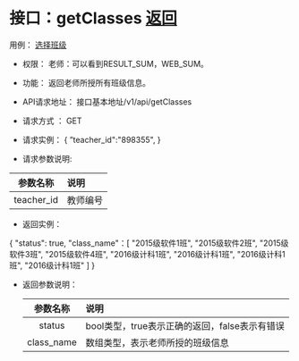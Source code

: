 # 接口：getClasses  [返回](../README.md)
用例： [选择班级](../用例/选择班级.md)

- 权限：
     老师：可以看到RESULT_SUM，WEB_SUM。

- 功能：
    返回老师所授所有班级信息。

- API请求地址：
   接口基本地址/v1/api/getClasses

- 请求方式 ：
    GET

- 请求实例：
    {
            ”teacher_id":"898355",
         }



- 请求参数说明:

 |参数名称|说明|
 |:---------:|:--------------------------------------------------------|
 |teacher_id|教师编号|

- 返回实例：

 {
                 "status": true,
                 "class_name"：[
                     "2015级软件1班",
                     "2015级软件2班",
                     "2015级软件3班",
                     "2015级软件4班",
                     "2016级计科1班",
                     "2016级计科1班",
                     "2016级计科1班",
                     "2016级计科1班"
                 ]
             }

- 返回参数说明：

  |参数名称|说明|
  |:---------:|:--------------------------------------------------------|
  |status|bool类型，true表示正确的返回，false表示有错误|
  |class_name|数组类型，表示老师所授的班级信息|
